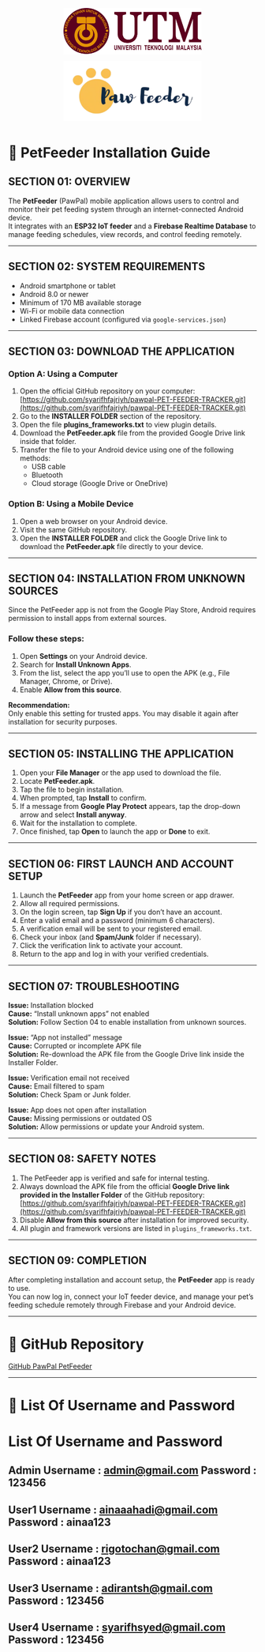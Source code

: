 <p style="text-align:center;">
  <img src="UTMLOGO.png" alt="UTM" style="width:280px; height:auto; margin:5px;">
  <img src="PawpalLogo.png" alt="logopawpal" style="width:280px; height:auto; margin:5px;">
</p>

# 🐾 PetFeeder Installation Guide

## SECTION 01: OVERVIEW
The **PetFeeder** (PawPal) mobile application allows users to control and monitor their pet feeding system through an internet-connected Android device.  
It integrates with an **ESP32 IoT feeder** and a **Firebase Realtime Database** to manage feeding schedules, view records, and control feeding remotely.

---

## SECTION 02: SYSTEM REQUIREMENTS
- Android smartphone or tablet  
- Android 8.0 or newer  
- Minimum of 170 MB available storage  
- Wi-Fi or mobile data connection  
- Linked Firebase account (configured via `google-services.json`)

---

## SECTION 03: DOWNLOAD THE APPLICATION

### Option A: Using a Computer
1. Open the official GitHub repository on your computer:  
   [https://github.com/syarifhfajriyh/pawpal-PET-FEEDER-TRACKER.git](https://github.com/syarifhfajriyh/pawpal-PET-FEEDER-TRACKER.git)
2. Go to the **INSTALLER FOLDER** section of the repository.  
3. Open the file **plugins_frameworks.txt** to view plugin details.  
4. Download the **PetFeeder.apk** file from the provided Google Drive link inside that folder.  
5. Transfer the file to your Android device using one of the following methods:  
   - USB cable  
   - Bluetooth  
   - Cloud storage (Google Drive or OneDrive)

### Option B: Using a Mobile Device
1. Open a web browser on your Android device.  
2. Visit the same GitHub repository.  
3. Open the **INSTALLER FOLDER** and click the Google Drive link to download the **PetFeeder.apk** file directly to your device.

---

## SECTION 04: INSTALLATION FROM UNKNOWN SOURCES
Since the PetFeeder app is not from the Google Play Store, Android requires permission to install apps from external sources.

### Follow these steps:
1. Open **Settings** on your Android device.  
2. Search for **Install Unknown Apps**.  
3. From the list, select the app you’ll use to open the APK (e.g., File Manager, Chrome, or Drive).  
4. Enable **Allow from this source**.

**Recommendation:**  
Only enable this setting for trusted apps. You may disable it again after installation for security purposes.

---

## SECTION 05: INSTALLING THE APPLICATION
1. Open your **File Manager** or the app used to download the file.  
2. Locate **PetFeeder.apk**.  
3. Tap the file to begin installation.  
4. When prompted, tap **Install** to confirm.  
5. If a message from **Google Play Protect** appears, tap the drop-down arrow and select **Install anyway**.  
6. Wait for the installation to complete.  
7. Once finished, tap **Open** to launch the app or **Done** to exit.

---

## SECTION 06: FIRST LAUNCH AND ACCOUNT SETUP
1. Launch the **PetFeeder** app from your home screen or app drawer.  
2. Allow all required permissions.  
3. On the login screen, tap **Sign Up** if you don’t have an account.  
4. Enter a valid email and a password (minimum 6 characters).  
5. A verification email will be sent to your registered email.  
6. Check your inbox (and **Spam/Junk** folder if necessary).  
7. Click the verification link to activate your account.  
8. Return to the app and log in with your verified credentials.

---

## SECTION 07: TROUBLESHOOTING

**Issue:** Installation blocked  
**Cause:** “Install unknown apps” not enabled  
**Solution:** Follow Section 04 to enable installation from unknown sources.

**Issue:** “App not installed” message  
**Cause:** Corrupted or incomplete APK file  
**Solution:** Re-download the APK file from the Google Drive link inside the Installer Folder.

**Issue:** Verification email not received  
**Cause:** Email filtered to spam  
**Solution:** Check Spam or Junk folder.

**Issue:** App does not open after installation  
**Cause:** Missing permissions or outdated OS  
**Solution:** Allow permissions or update your Android system.

---

## SECTION 08: SAFETY NOTES
1. The PetFeeder app is verified and safe for internal testing.  
2. Always download the APK file from the official **Google Drive link provided in the Installer Folder** of the GitHub repository:  
   [https://github.com/syarifhfajriyh/pawpal-PET-FEEDER-TRACKER.git](https://github.com/syarifhfajriyh/pawpal-PET-FEEDER-TRACKER.git)  
3. Disable **Allow from this source** after installation for improved security.  
4. All plugin and framework versions are listed in `plugins_frameworks.txt`.

---

## SECTION 09: COMPLETION
After completing installation and account setup, the **PetFeeder** app is ready to use.  
You can now log in, connect your IoT feeder device, and manage your pet’s feeding schedule remotely through Firebase and your Android device.

---

# 🔗 GitHub Repository
[GitHub PawPal PetFeeder](https://github.com/syarifhfajriyh/pawpal-PET-FEEDER-TRACKER.git)

---

# 👥 List Of Username and Password

# List Of Username and Password 
## Admin Username : admin@gmail.com Password : 123456 
## User1 Username : ainaaahadi@gmail.com Password : ainaa123 
## User2 Username : rigotochan@gmail.com Password : ainaa123 
## User3 Username : adirantsh@gmail.com Password : 123456 
## User4 Username : syarifhsyed@gmail.com Password : 123456 

